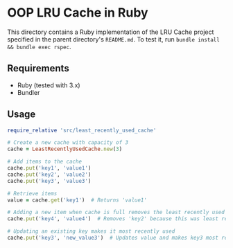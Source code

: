 # OOP LRU Cache in Ruby

This directory contains a Ruby implementation of the LRU Cache project specified in the parent
directory's `README.md`. To test it, run `bundle install && bundle exec rspec`.

## Requirements

- Ruby (tested with 3.x)
- Bundler

## Usage

```ruby
require_relative 'src/least_recently_used_cache'

# Create a new cache with capacity of 3
cache = LeastRecentlyUsedCache.new(3)

# Add items to the cache
cache.put('key1', 'value1')
cache.put('key2', 'value2')
cache.put('key3', 'value3')

# Retrieve items
value = cache.get('key1')  # Returns 'value1'

# Adding a new item when cache is full removes the least recently used item
cache.put('key4', 'value4')  # Removes 'key2' because this was least recently used

# Updating an existing key makes it most recently used
cache.put('key3', 'new_value3')  # Updates value and makes key3 most recently used
```
